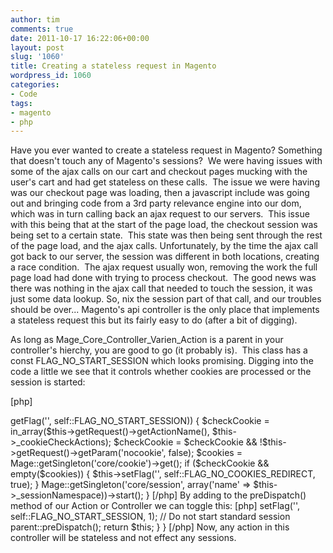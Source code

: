 ```yaml
---
author: tim
comments: true
date: 2011-10-17 16:22:06+00:00
layout: post
slug: '1060'
title: Creating a stateless request in Magento
wordpress_id: 1060
categories:
- Code
tags:
- magento
- php
---
```


Have you ever wanted to create a stateless request in Magento? Something that doesn't touch any of Magento's sessions?  We were having issues with some of the ajax calls on our cart and checkout pages mucking with the user's cart and had get stateless on these calls.  The issue we were having was our checkout page was loading, then a javascript include was going out and bringing code from a 3rd party relevance engine into our dom, which was in turn calling back an ajax request to our servers.  This issue with this being that at the start of the page load, the checkout session was being set to a certain state.  This state was then being sent through the rest of the page load, and the ajax calls. Unfortunately, by the time the ajax call got back to our server, the session was different in both locations, creating a race condition.  The ajax request usually won, removing the work the full page load had done with trying to process checkout.  The good news was there was nothing in the ajax call that needed to touch the session, it was just some data lookup. So, nix the session part of that call, and our troubles should be over... Magento's api controller is the only place that implements a stateless request this but its fairly easy to do (after a bit of digging).

As long as Mage_Core_Controller_Varien_Action is a parent in your controller's hierchy, you are good to go (it probably is).  This class has a const FLAG_NO_START_SESSION which looks promising. Digging into the code a little we see that it controls whether cookies are processed or the session is started:

[php]
<?php
...
        if (!$this->getFlag('', self::FLAG_NO_START_SESSION)) {
            $checkCookie = in_array($this->getRequest()->getActionName(), $this->_cookieCheckActions);
            $checkCookie = $checkCookie && !$this->getRequest()->getParam('nocookie', false);
            $cookies = Mage::getSingleton('core/cookie')->get();
            if ($checkCookie && empty($cookies)) {
                $this->setFlag('', self::FLAG_NO_COOKIES_REDIRECT, true);
            }
            Mage::getSingleton('core/session', array('name' => $this->_sessionNamespace))->start();
        }
[/php]

By adding to the preDispatch() method of our Action or Controller we can toggle this:

[php]
<?php
class Ai_AjaxCatalog_Controller_Action extends Mage_Core_Controller_Front_Action
{
	public function preDispatch()
	{
		$this->setFlag('', self::FLAG_NO_START_SESSION, 1); // Do not start standard session
		parent::preDispatch();
		return $this;
	}
}
[/php]



Now, any action in this controller will be stateless and not effect any sessions.

